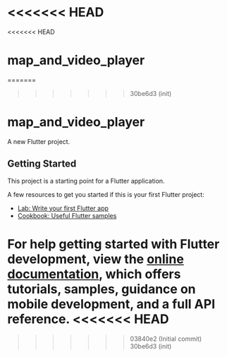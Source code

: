 <<<<<<< HEAD
=======
<<<<<<< HEAD
# map_and_video_player
=======
>>>>>>> 30be6d3 (init)
# map_and_video_player

A new Flutter project.

## Getting Started

This project is a starting point for a Flutter application.

A few resources to get you started if this is your first Flutter project:

- [Lab: Write your first Flutter app](https://docs.flutter.dev/get-started/codelab)
- [Cookbook: Useful Flutter samples](https://docs.flutter.dev/cookbook)

For help getting started with Flutter development, view the
[online documentation](https://docs.flutter.dev/), which offers tutorials,
samples, guidance on mobile development, and a full API reference.
<<<<<<< HEAD
=======
>>>>>>> 03840e2 (Initial commit)
>>>>>>> 30be6d3 (init)

